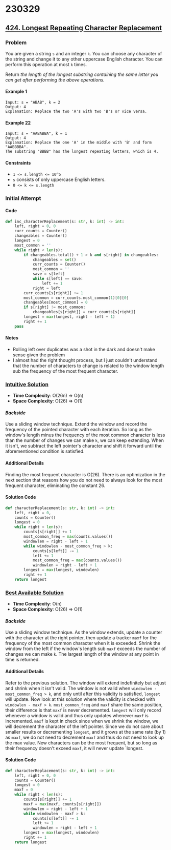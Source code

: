 # 230329

## [424. Longest Repeating Character Replacement](https://leetcode.com/problems/longest-repeating-character-replacement)
### Problem
You are given a string `s` and an integer `k`. You can choose any character of the string and change it to any other uppercase English character. You can perform this operation at most `k` times.

Return _the length of the longest substring containing the same letter you can get after performing the above operations._

#### Example 1
```
Input: s = "ABAB", k = 2
Output: 4
Explanation: Replace the two 'A's with two 'B's or vice versa.
```

#### Example 22
```
Input: s = "AABABBA", k = 1
Output: 4
Explanation: Replace the one 'A' in the middle with 'B' and form "AABBBBA".
The substring "BBBB" has the longest repeating letters, which is 4.
```

#### Constraints
- `1 <= s.length <= 10^5`
- `s` consists of only uppercase English letters.
- `0 <= k <= s.length`

### Initial Attempt

#### Code
```py
def inc_characterReplacement(s: str, k: int) -> int:
    left, right = 0, 0
    curr_counts = Counter()
    changeables = Counter()
    longest = 0
    most_common = ''
    while right < len(s):
        if changeables.total() + 1 > k and s[right] in changeables:
            changeables = set()
            curr_counts = Counter()
            most_common = ''
            save = s[left]
            while s[left] == save:
                left += 1
            right = left
        curr_counts[s[right]] += 1
        most_common = curr_counts.most_common(1)[0][0]
        changeables[most_common] = 0
        if s[right] != most_common:
            changeables[s[right]] = curr_counts[s[right]] 
        longest = max(longest, right - left + 1)
        right += 1
    pass
```
#### Notes
- Rolling left over duplicates was a shot in the dark and doesn't make sense given the problem
- I almost had the right thought process, but I just couldn't understand that the number of characters to change is related to the window length sub the frequency of the most frequent character.

### [Intuitive Solution](https://www.youtube.com/watch?v=gqXU1UyA8pk)
- __Time Complexity__: O(26n) => O(n)
- __Space Complexity__: O(26) => O(1)

#### _Backside_
Use a sliding window technique. Extend the window and record the frequency of the pointed character with each iteration. So long as the window's length minus the frequency of the most common character is less than the number of changes we can make `k`, we can keep extending. When it isn't, we subtract the left pointer's character and shift it forward until the aforementioned condition is satisfied.

#### Additional Details
Finding the most frequent character is O(26). There is an optimization in the next section that reasons how you do not need to always look for the most frequent character, eliminating the constant 26.

#### Solution Code
```py
def characterReplacement(s: str, k: int) -> int:
    left, right = 0,
    counts = Counter()
    longest = 0
    while right < len(s):
        counts[s[right]] += 1
        most_common_freq = max(counts.values())
        windowlen = right - left + 1
        while windowlen - most_common_freq > k:
            counts[s[left]] -= 1
            left += 1
            most_common_freq = max(counts.values())
            windowlen = right - left + 1
        longest = max(longest, windowlen)
        right += 1
    return longest
```

### [Best Available Solution](https://www.youtube.com/watch?v=gqXU1UyA8pk)
- __Time Complexity__: O(n)
- __Space Complexity__: O(26) => O(1)

#### _Backside_
Use a sliding window technique. As the window extends, update a counter with the character at the right pointer, then update a tracker `maxf` for the frequency of the most common character when it is exceeded. Shrink the window from the left if the window's length sub `maxf` exceeds the number of changes we can make `k`. The largest length of the window at any point in time is returned.

#### Additional Details
Refer to the previous solution. The window will extend indefinitely but adjust and shrink when it isn't valid. The window is not valid when `windowlen - most_common_freq > k`, and only until after this validity is satisfied, `longest` will update. Now look at this solution where the validity is checked with `windowlen - maxf > k`. `most_common_freq` and `maxf` share the same position, their difference is that `maxf` is never decremented. `longest` will only record whenever a window is valid and thus only updates whenever `maxf` is incremented. `maxf` is kept in check since when we shrink the window, we will decrement the character of the left pointer. Since we do not care about smaller results or decrementing `longest`, and it grows at the same rate (by 1) as `maxf`, we do not need to decrement `maxf` and thus do not need to look up the max value. New characters can be the most frequent, but so long as their frequency doesn't exceed `maxf`, it will never update `longest.

#### Solution Code
```py
def characterReplacement(s: str, k: int) -> int:
    left, right = 0, 0
    counts = Counter()
    longest = 0
    maxf = 0
    while right < len(s):
        counts[s[right]] += 1
        maxf = max(maxf, counts[s[right]])
        windowlen = right - left + 1
        while windowlen - maxf > k:
            counts[s[left]] -= 1
            left += 1
            windowlen = right - left + 1
        longest = max(longest, windowlen)
        right += 1
    return longest
```
